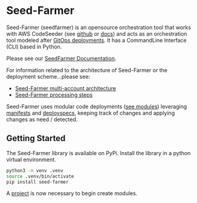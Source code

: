 # Seed-Farmer

Seed-Farmer (seedfarmer) is an opensource orchestration tool that works with AWS CodeSeeder (see [github](https://github.com/awslabs/aws-codeseeder) or [docs](https://aws-codeseeder.readthedocs.io/en/latest/)) and acts as an orchestration tool modeled after [GitOps deployments](https://www.gitops.tech/).  It has a CommandLine Interface (CLI) based in Python. 

Please see our [SeedFarmer Documentation](https://seed-farmer.readthedocs.io/en/latest/).

For information related to the architecture of Seed-Farmer or the deployment scheme...please see:
- [Seed-Farmer multi-account architecture](https://seed-farmer.readthedocs.io/en/latest/architecture.html)
- [Seed-Farmer processing steps](https://seed-farmer.readthedocs.io/en/latest/architecture.html#method-of-processing)

Seed-Farmer uses modular code deployments ([see modules](https://seed-farmer.readthedocs.io/en/latest/module_development.html)) leveraging [manifests](https://seed-farmer.readthedocs.io/en/latest/manifests.html) and [deployspecs](https://seed-farmer.readthedocs.io/en/latest/module_development.html#deployspec), keeping track of changes and applying changes as need / detected.


## Getting Started
The Seed-Farmer library is available on PyPi.  Install the library in a python virtual environment.


```bash
python3 -m venv .venv
source .venv/bin/activate
pip install seed-farmer
```

A [project](https://seed-farmer.readthedocs.io/en/latest/project_development.html) is now necessary to begin create modules.  
